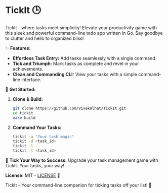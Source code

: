 # TickIt 🕒

TickIt - where tasks meet simplicity! Elevate your productivity game with this sleek and powerful command-line todo app written in Go. Say goodbye to clutter and hello to organized bliss!

✨ **Features:**

- **Effortless Task Entry:** Add tasks seamlessly with a single command.
- **Tick and Triumph:** Mark tasks as complete and revel in your achievements.
- **Clean and Commanding CLI:** View your tasks with a simple command-line interface.

🚀 **Get Started:**

1. **Clone & Build:**

   ```bash
   git clone https://github.com/VivekAlhat/TickIt.git
   cd tickit
   make build
   ```

2. **Command Your Tasks:**
   ```bash
   tickit -a "Your task magic"
   tickit -d <task_id>
   tickit -l
   tickit -t <task_id>
   ```

🌟 **Tick Your Way to Success:**
Upgrade your task management game with TickIt. Your tasks, your way!

**License:** MIT - [LICENSE](LICENSE) 📜

TickIt - Your command-line companion for ticking tasks off your list! 🎯
